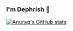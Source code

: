 ### I'm Dephrish 👋

[![Anurag's GitHub stats](https://github-readme-stats.vercel.app/api?username=ngocdunghk15)](https://github.com/ngocdunghk15/github-readme-stats)

<!--
**ngocdunghk15/ngocdunghk15** is a ✨ _special_ ✨ repository because its `README.md` (this file) appears on your GitHub profile.

Here are some ideas to get you started:

- 🔭 I’m currently working on ...
- 🌱 I’m currently learning ...
- 👯 I’m looking to collaborate on ...
- 🤔 I’m looking for help with ...
- 💬 Ask me about ...
- 📫 How to reach me: ...
- 😄 Pronouns: ...
- ⚡ Fun fact: ...
-->

